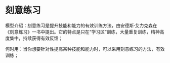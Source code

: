 # 刻意练习

模型介绍：刻意练习是提升技能和能力的有效训练方法，由安德斯·艾力克森在《刻意练习》一书中提出。它的特点是只在“学习区”训练，大量重复训练，精神高度集中，持续获得有效反馈；

何时用：当你想要针对性提高某种技能和能力时，可以采用刻意练习的方法，有效训练；